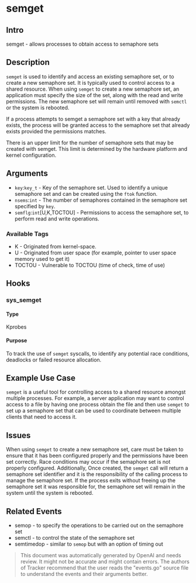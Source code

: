 
# semget

## Intro
semget - allows processes to obtain access to semaphore sets

## Description
`semget` is used to identify and access an existing semaphore set, or to create a new semaphore set.  It is typically used to control access to a shared resource. When using `semget` to create a new semaphore set, an application must specify the size of the set, along with the read and write permissions.  The new semaphore set will remain until removed with `semctl` or the system is rebooted.

If a process attempts to semget a semaphore set with a key that already exists, the process will be granted access to the semaphore set that already exists provided the permissions matches.

There is an upper limit for the number of semaphore sets that may be created with semget. This limit is determined by the hardware platform and kernel configuration.

## Arguments
* `key`:`key_t` - Key of the semaphore set. Used to identify a unique semaphore set and can be created using the `ftok` function. 
* `nsems`:`int` - The number of semaphores contained in the semaphore set specified by `key`.
* `semflg`:`int`[U,K,TOCTOU] - Permissions to access the semaphore set, to perform read and write operations.

### Available Tags
* K - Originated from kernel-space.
* U - Originated from user space (for example, pointer to user space memory used to get it)
* TOCTOU - Vulnerable to TOCTOU (time of check, time of use)

## Hooks
### sys_semget
#### Type
Kprobes
#### Purpose
To track the use of `semget` syscalls, to identify any potential race conditions, deadlocks or failed resource allocation.

## Example Use Case
`semget` is a useful tool for controlling access to a shared resource amongst multiple processes. For example, a server application may want to control access to a file by having one process obtain the file and then use `semget` to set up a semaphore set that can be used to coordinate between multiple clients that need to access it.

## Issues
When using `semget` to create a new semaphore set, care must be taken to ensure that it has been configured properly and the permissions have been set correctly. Race conditions may occur if the semaphore set is not properly configured. Additionally, Once created, the `semget` call will return a semaphore set identifier and it is the responsibility of the calling process to manage the semaphore set. If the process exits without freeing up the semaphore set it was responsible for, the semaphore set will remain in the system until the system is rebooted.

## Related Events
* semop - to specify the operations to be carried out on the semaphore set 
* semctl - to control the state of the semaphore set
* semtimedop - similar to `semop` but with an option of timing out

> This document was automatically generated by OpenAI and needs review. It might
> not be accurate and might contain errors. The authors of Tracker recommend that
> the user reads the "events.go" source file to understand the events and their
> arguments better.
